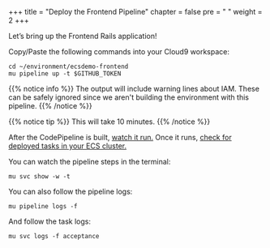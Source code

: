 +++
title = "Deploy the Frontend Pipeline"
chapter = false
pre = "<i class='fa fa-hand-o-right'></i> "
weight = 2
+++

Let’s bring up the Frontend Rails application!

Copy/Paste the following commands into your Cloud9 workspace:

```
cd ~/environment/ecsdemo-frontend
mu pipeline up -t $GITHUB_TOKEN
```

{{% notice info %}}
The output will include warning lines about IAM. These can be safely ignored
since we aren't building the environment with this pipeline.
{{% /notice %}}

{{% notice tip %}}
This will take 10 minutes.
{{% /notice %}}

After the CodePipeline is built, [watch it run.](https://console.aws.amazon.com/codepipeline/home?region=us-east-1#/view/mu-ecsdemo-frontend)
Once it runs, [check for deployed tasks in your ECS cluster.](https://console.aws.amazon.com/ecs/home?region=us-east-1#/clusters/mu-environment-acceptance/tasks)

You can watch the pipeline steps in the terminal:
```
mu svc show -w -t
```

You can also follow the pipeline logs:
```
mu pipeline logs -f
```

And follow the task logs:
```
mu svc logs -f acceptance
```
